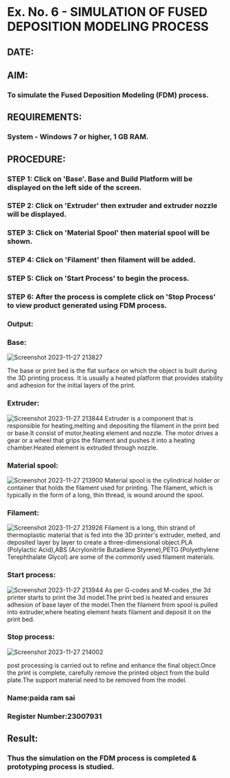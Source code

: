 # Ex. No. 6 - SIMULATION OF FUSED DEPOSITION MODELING PROCESS

## DATE: 
## AIM:
### To simulate the Fused Deposition Modeling (FDM) process.

## REQUIREMENTS:
### System - Windows 7 or higher, 1 GB RAM.

## PROCEDURE:
### STEP 1: Click on 'Base'. Base and Build Platform will be displayed on the left side of the screen.
### STEP 2: Click on 'Extruder' then extruder and extruder nozzle will be displayed.
### STEP 3: Click on 'Material Spool' then material spool will be shown.
### STEP 4: Click on 'Filament' then filament will be added.
### STEP 5: Click on 'Start Process' to begin the process.
### STEP 6: After the process is complete click on 'Stop Process' to view product generated using FDM process.

### Output:
### Base:
![Screenshot 2023-11-27 213827](https://github.com/ramsai22/Ex.-No---6.-SIMULATION-OF-FUSED-DEPOSITION-MODELING-PROCESS/assets/150319855/c3eaa343-3d38-4115-ac94-c999fd44375f)

The base or print bed is the flat surface on which the object is built during the 3D printing process. It is usually a heated platform that provides stability and adhesion for the initial layers of the print.
### Extruder:
![Screenshot 2023-11-27 213844](https://github.com/ramsai22/Ex.-No---6.-SIMULATION-OF-FUSED-DEPOSITION-MODELING-PROCESS/assets/150319855/91ad5a6c-6799-4b9f-8e5a-5f8a13d4f5ba)
Extruder is a component that is responsible for heating,melting and depositing the filament in the print bed or base.It consist of motor,heating element and nozzle. The motor drives a gear or a wheel that grips the filament and pushes it into a heating chamber.Heated element is extruded through nozzle.
### Material spool:
![Screenshot 2023-11-27 213900](https://github.com/ramsai22/Ex.-No---6.-SIMULATION-OF-FUSED-DEPOSITION-MODELING-PROCESS/assets/150319855/93a3ce34-67b4-4677-ada7-763bc43d6035)
Material spool is the cylindrical holder or container that holds the filament used for printing. The filament, which is typically in the form of a long, thin thread, is wound around the spool.

### Filament:
![Screenshot 2023-11-27 213926](https://github.com/ramsai22/Ex.-No---6.-SIMULATION-OF-FUSED-DEPOSITION-MODELING-PROCESS/assets/150319855/896e30af-cd83-474a-b90f-8b7d491e2746)
Filament is a long, thin strand of thermoplastic material that is fed into the 3D printer's extruder, melted, and deposited layer by layer to create a three-dimensional object.PLA (Polylactic Acid),ABS (Acrylonitrile Butadiene Styrene),PETG (Polyethylene Terephthalate Glycol) are some of the commonly used filament materials.
### Start process:
![Screenshot 2023-11-27 213944](https://github.com/ramsai22/Ex.-No---6.-SIMULATION-OF-FUSED-DEPOSITION-MODELING-PROCESS/assets/150319855/03a164d3-d713-42ea-8acc-315cf22cd161)
As per G-codes and M-codes ,the 3d printer starts to print the 3d model.The print bed is heated and ensures adhesion of base layer of the model.Then the filament from spool is pulled into extruder,where heating element heats filament and deposit it on the print bed.

### Stop process:
![Screenshot 2023-11-27 214002](https://github.com/ramsai22/Ex.-No---6.-SIMULATION-OF-FUSED-DEPOSITION-MODELING-PROCESS/assets/150319855/bf08b47b-4180-4582-8f12-8aa759519cf8)

post processing is carried out to refine and enhance the final object.Once the print is complete, carefully remove the printed object from the build plate.The support material need to be removed from the model.
### Name:paida ram sai
### Register Number:23007931

## Result:
### Thus the simulation on the FDM process is completed & prototyping process is studied.
